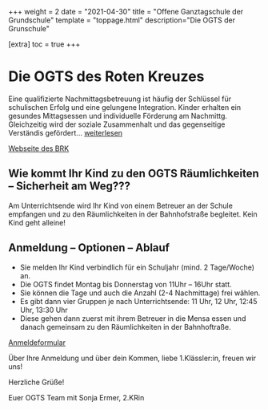 +++
weight = 2
date = "2021-04-30"
title = "Offene Ganztagschule der Grundschule"
template = "toppage.html"
description="Die OGTS der Grunschule"

[extra]
toc = true
+++

# Die OGTS des Roten Kreuzes

Eine qualifizierte Nachmittagsbetreuung ist häufig der Schlüssel für schulischen Erfolg und eine gelungene Integration. Kinder erhalten ein gesundes Mittags­essen und individuelle Förderung am Nachmittg. Gleichzeitig wird der soziale Zusammenhalt und das gegenseitige Verständis gefördert...
[weiterlesen](https://volksschule-partenkirchen.de/wp-content/uploads/Bericht-u%CC%88ber-OGTS.pdf)

[Webseite des BRK](https://www.brk-gap.de/angebote/unsere-sozialen-dienstleistungen/offene-ganztagsschulen.html)

## **Wie kommt Ihr Kind zu den OGTS Räumlichkeiten – Sicherheit am Weg???**

Am Unterrichtsende wird Ihr Kind von einem Betreuer an der Schule empfangen und zu den Räumlichkeiten in der Bahnhofstraße begleitet. Kein Kind geht alleine!

## **Anmeldung – Optionen – Ablauf**

-   Sie melden Ihr Kind verbindlich für ein Schuljahr (mind. 2 Tage/Woche) an.
-   Die OGTS findet Montag bis Donnerstag von 11Uhr – 16Uhr statt.
-   Sie können die Tage und auch die Anzahl (2-4 Nachmittage) frei wählen.
-   Es gibt dann vier Gruppen je nach Unterrichtsende: 11 Uhr, 12 Uhr, 12:45 Uhr, 13:30 Uhr
-   Diese gehen dann zuerst mit ihrem Betreuer in die Mensa essen und danach gemeinsam zu den Räumlichkeiten in der Bahnhoftraße.

[Anmeldeformular](/downloads/#grundschule)

Über Ihre Anmeldung und über dein Kommen, liebe 1.Klässler:in, freuen wir uns!

Herzliche Grüße!

Euer OGTS Team mit Sonja Ermer, 2.KRin

